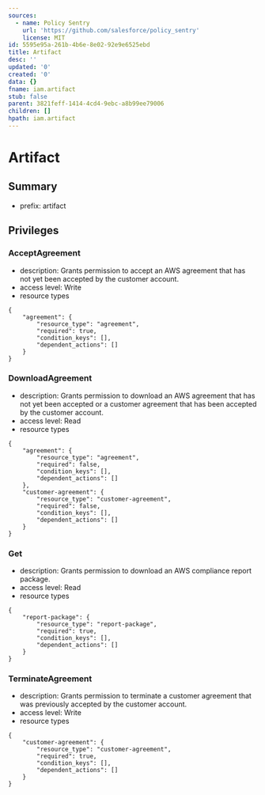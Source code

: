 ```yaml
---
sources:
  - name: Policy Sentry
    url: 'https://github.com/salesforce/policy_sentry'
    license: MIT
id: 5595e95a-261b-4b6e-8e02-92e9e6525ebd
title: Artifact
desc: ''
updated: '0'
created: '0'
data: {}
fname: iam.artifact
stub: false
parent: 3821feff-1414-4cd4-9ebc-a8b99ee79006
children: []
hpath: iam.artifact
---
```

# Artifact

## Summary

- prefix: artifact

## Privileges

### AcceptAgreement

- description: Grants permission to accept an AWS agreement that has not yet been accepted by the customer account.
- access level: Write
- resource types

```
{
    "agreement": {
        "resource_type": "agreement",
        "required": true,
        "condition_keys": [],
        "dependent_actions": []
    }
}
```

### DownloadAgreement

- description: Grants permission to download an AWS agreement that has not yet been accepted or a customer agreement that has been accepted by the customer account.
- access level: Read
- resource types

```
{
    "agreement": {
        "resource_type": "agreement",
        "required": false,
        "condition_keys": [],
        "dependent_actions": []
    },
    "customer-agreement": {
        "resource_type": "customer-agreement",
        "required": false,
        "condition_keys": [],
        "dependent_actions": []
    }
}
```

### Get

- description: Grants permission to download an AWS compliance report package.
- access level: Read
- resource types

```
{
    "report-package": {
        "resource_type": "report-package",
        "required": true,
        "condition_keys": [],
        "dependent_actions": []
    }
}
```

### TerminateAgreement

- description: Grants permission to terminate a customer agreement that was previously accepted by the customer account.
- access level: Write
- resource types

```
{
    "customer-agreement": {
        "resource_type": "customer-agreement",
        "required": true,
        "condition_keys": [],
        "dependent_actions": []
    }
}
```
